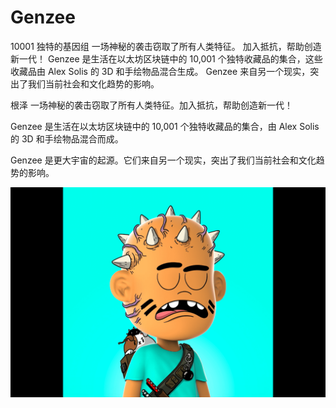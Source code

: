 # Genzee

10001 独特的基因组
一场神秘的袭击窃取了所有人类特征。 加入抵抗，帮助创造新一代！
Genzee 是生活在以太坊区块链中的 10,001 个独特收藏品的集合，这些收藏品由 Alex Solis 的 3D 和手绘物品混合生成。
Genzee 来自另一个现实，突出了我们当前社会和文化趋势的影响。

根泽
一场神秘的袭击窃取了所有人类特征。加入抵抗，帮助创造新一代！

Genzee 是生活在以太坊区块链中的 10,001 个独特收藏品的集合，由 Alex Solis 的 3D 和手绘物品混合而成。

Genzee 是更大宇宙的起源。它们来自另一个现实，突出了我们当前社会和文化趋势的影响。

![genzee-dapp-collectibles-ethereum-image1_754451d899002448aebc60be654e0055](genzee-dapp-collectibles-ethereum-image1_754451d899002448aebc60be654e0055.png)
